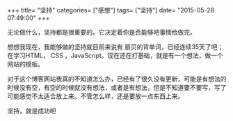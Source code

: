+++
title= "坚持"
categories= ["感想"]
tags= ["坚持"]
date= "2015-05-28 07:49:00"
+++

无论做什么，坚持都是很重要的。它决定着你是否能够吧事情给做完。

想想我现在，我能够做的坚持就目前来说有 扇贝的背单词，已经连续35天了吧；在学习HTML， CSS ，JavaScript。现在还在打基础，就是有一个想法，做一个网站的模板。

对于这个博客网站我真的不知道怎么办，已经有了很久没有更新，可能是有想法的时候没有空，有空的时候就没有想法，或者是有想法，但是不知道要不要写，写了可能感觉不太适合放上来。不管怎么样，还是要放一点东西上来。

坚持，就是成功吧

